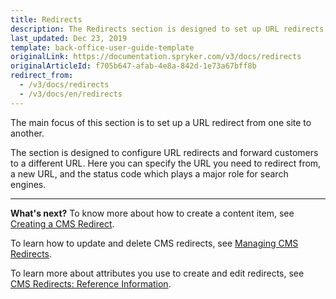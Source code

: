 ```yaml
---
title: Redirects
description: The Redirects section is designed to set up URL redirects to a different URL, as well as add a status code in the Back Office.
last_updated: Dec 23, 2019
template: back-office-user-guide-template
originalLink: https://documentation.spryker.com/v3/docs/redirects
originalArticleId: f705b647-afab-4e8a-842d-1e73a67bff8b
redirect_from:
  - /v3/docs/redirects
  - /v3/docs/en/redirects
---
```


The main focus of this section is to set up a URL redirect from one site to another. 

The section is designed to configure URL redirects and forward customers to a different URL. Here you can specify the URL you need to redirect from, a new URL, and the status code which plays a major role for search engines.
***
**What's next?**
To know more about how to create a content item, see [Creating a CMS Redirect](/docs/scos/user/back-office-user-guides/{{page.version}}/content/redirects/creating-cms-redirects.html).

To learn how to update and delete CMS redirects, see [Managing CMS Redirects](/docs/scos/user/back-office-user-guides/{{page.version}}/content/redirects/creating-cms-redirects.html).

To learn more about attributes you use to create and edit redirects, see [CMS Redirects: Reference Information](/docs/scos/user/back-office-user-guides/{{page.version}}/content/redirects/references/cms-redirects-references.html).
